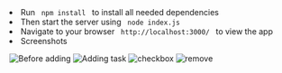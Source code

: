 
<li> Run <code> npm install </code> to install all needed dependencies </li>

<li> Then start the server using <code> node index.js </code> </li>

<li> Navigate to your browser <code> http://localhost:3000/ </code> to view the app </li>
</ol>

<li> Screenshots</li>

![Before adding](https://user-images.githubusercontent.com/56380826/116873631-a4057f80-ac35-11eb-809a-b8518e08d8f8.JPG)
![Adding task](https://user-images.githubusercontent.com/56380826/116873691-b8497c80-ac35-11eb-9433-9488f19ed8f7.JPG)
![checkbox](https://user-images.githubusercontent.com/56380826/116873700-bb446d00-ac35-11eb-88b8-33bdc413606e.JPG)
![remove](https://user-images.githubusercontent.com/56380826/116873707-be3f5d80-ac35-11eb-8725-35a8a5ed01e1.JPG)
